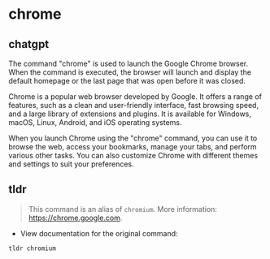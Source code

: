 # chrome 
## chatgpt 
The command "chrome" is used to launch the Google Chrome browser. When the command is executed, the browser will launch and display the default homepage or the last page that was open before it was closed.

Chrome is a popular web browser developed by Google. It offers a range of features, such as a clean and user-friendly interface, fast browsing speed, and a large library of extensions and plugins. It is available for Windows, macOS, Linux, Android, and iOS operating systems.

When you launch Chrome using the "chrome" command, you can use it to browse the web, access your bookmarks, manage your tabs, and perform various other tasks. You can also customize Chrome with different themes and settings to suit your preferences. 

## tldr 
 
> This command is an alias of `chromium`.
> More information: <https://chrome.google.com>.

- View documentation for the original command:

`tldr chromium`
